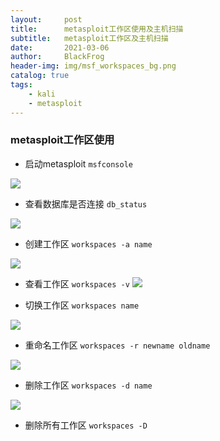 ```yaml
---
layout:     post
title:      metasploit工作区使用及主机扫描
subtitle:   metasploit工作区及主机扫描
date:       2021-03-06
author:     BlackFrog
header-img: img/msf_workspaces_bg.png
catalog: true
tags:
    - kali
    - metasploit
---
```


### metasploit工作区使用

- 启动metasploit `msfconsole`

![](http://blackfrog.top/img/msf_workspaces_1.png)

- 查看数据库是否连接 `db_status`

![](http://blackfrog.top/img/msf_workspaces_2.png)


- 创建工作区 `workspaces -a name`

![](http://blackfrog.top/img/msf_workspaces_3.png)


- 查看工作区   `workspaces -v`
![](http://blackfrog.top/img/msf_workspaces_4.png)


- 切换工作区 `workspaces name`

![](http://blackfrog.top/img/msf_workspaces_5.png)


- 重命名工作区 `workspaces -r newname oldname`

![](http://blackfrog.top/img/msf_bg_5.png)


- 删除工作区  `workspaces -d name`   

![](http://blackfrog.top/img/msf_bg_3.png)
- 删除所有工作区  `workspaces -D`
